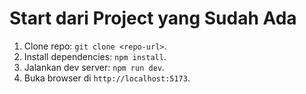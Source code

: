 # Start dari Project yang Sudah Ada
1. Clone repo: `git clone <repo-url>`.
2. Install dependencies: `npm install`.
3. Jalankan dev server: `npm run dev`.
4. Buka browser di `http://localhost:5173`.